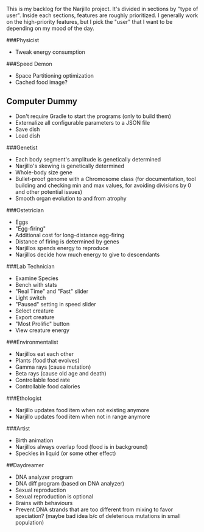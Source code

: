 This is my backlog for the Narjillo project. It's divided in sections by "type of user". Inside each sections, features are roughly prioritized.
I generally work on the high-priority features, but I pick the "user" that I want to be depending on my mood of the day.

###Physicist

* Tweak energy consumption

###Speed Demon

* Space Partitioning optimization
* Cached food image?

## Computer Dummy

* Don't require Gradle to start the programs (only to build them)
* Externalize all configurable parameters to a JSON file
* Save dish
* Load dish

###Genetist

* Each body segment's amplitude is genetically determined
* Narjillo's skewing is genetically determined
* Whole-body size gene
* Bullet-proof genome with a Chromosome class (for documentation, tool building and checking min and max values, for avoiding divisions by 0 and other potential issues)
* Smooth organ evolution to and from atrophy

###Ostetrician

* Eggs
* "Egg-firing"
* Additional cost for long-distance egg-firing
* Distance of firing is determined by genes
* Narjillos spends energy to reproduce
* Narjillos decide how much energy to give to descendants

###Lab Technician

* Examine Species
* Bench with stats
* "Real Time" and "Fast" slider
* Light switch
* "Paused" setting in speed slider
* Select creature
* Export creature
* "Most Prolific" button
* View creature energy

###Environmentalist

* Narjillos eat each other
* Plants (food that evolves)
* Gamma rays (cause mutation)
* Beta rays (cause old age and death)
* Controllable food rate
* Controllable food calories

###Ethologist

* Narjillo updates food item when not existing anymore
* Narjillo updates food item when not in range anymore

###Artist

* Birth animation
* Narjillos always overlap food (food is in background)
* Speckles in liquid (or some other effect)

##Daydreamer

* DNA analyzer program
* DNA diff program (based on DNA analyzer)
* Sexual reproduction
* Sexual reproduction is optional
* Brains with behaviours
* Prevent DNA strands that are too different from mixing to favor speciation? (maybe bad idea b/c of deleterious mutations in small population)

